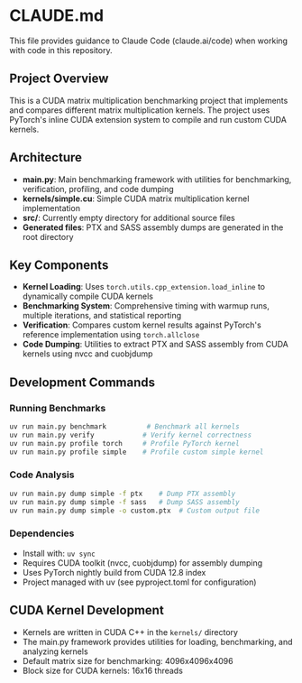 # CLAUDE.md

This file provides guidance to Claude Code (claude.ai/code) when working with code in this repository.

## Project Overview

This is a CUDA matrix multiplication benchmarking project that implements and compares different matrix multiplication kernels. The project uses PyTorch's inline CUDA extension system to compile and run custom CUDA kernels.

## Architecture

- **main.py**: Main benchmarking framework with utilities for benchmarking, verification, profiling, and code dumping
- **kernels/simple.cu**: Simple CUDA matrix multiplication kernel implementation
- **src/**: Currently empty directory for additional source files
- **Generated files**: PTX and SASS assembly dumps are generated in the root directory

## Key Components

- **Kernel Loading**: Uses `torch.utils.cpp_extension.load_inline` to dynamically compile CUDA kernels
- **Benchmarking System**: Comprehensive timing with warmup runs, multiple iterations, and statistical reporting
- **Verification**: Compares custom kernel results against PyTorch's reference implementation using `torch.allclose`
- **Code Dumping**: Utilities to extract PTX and SASS assembly from CUDA kernels using nvcc and cuobjdump

## Development Commands

### Running Benchmarks
```bash
uv run main.py benchmark          # Benchmark all kernels
uv run main.py verify            # Verify kernel correctness
uv run main.py profile torch     # Profile PyTorch kernel
uv run main.py profile simple    # Profile custom simple kernel
```

### Code Analysis
```bash
uv run main.py dump simple -f ptx    # Dump PTX assembly
uv run main.py dump simple -f sass   # Dump SASS assembly
uv run main.py dump simple -o custom.ptx  # Custom output file
```

### Dependencies
- Install with: `uv sync`
- Requires CUDA toolkit (nvcc, cuobjdump) for assembly dumping
- Uses PyTorch nightly build from CUDA 12.8 index
- Project managed with uv (see pyproject.toml for configuration)

## CUDA Kernel Development

- Kernels are written in CUDA C++ in the `kernels/` directory
- The main.py framework provides utilities for loading, benchmarking, and analyzing kernels
- Default matrix size for benchmarking: 4096x4096x4096
- Block size for CUDA kernels: 16x16 threads